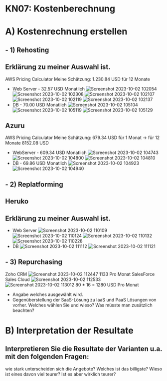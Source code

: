 # KN07: Kostenberechnung

# A) Kostenrechnung erstellen 

## - 1) Rehosting
 ## Erklärung zu meiner Auswahl ist.
AWS Pricing Calculator
Meine Schätzung: 1.230.84 USD für 12 Monate
- Web Server - 32.57 USD Monatlich
![Screenshot 2023-10-02 102054](https://github.com/xmin12/m346_Jasmin.jeya/assets/112725311/bbf2e062-0302-434e-8d50-eaf061ac0ed2)
![Screenshot 2023-10-02 102308](https://github.com/xmin12/m346_Jasmin.jeya/assets/112725311/0036d514-b6b6-4ac6-b17b-601c73cce9b7)
![Screenshot 2023-10-02 102107](https://github.com/xmin12/m346_Jasmin.jeya/assets/112725311/67c5acab-4cb6-418b-9d80-5a6c0eb119d7)
![Screenshot 2023-10-02 102119](https://github.com/xmin12/m346_Jasmin.jeya/assets/112725311/93a4ace2-3f27-417f-a51e-559aaa2d5faa)
![Screenshot 2023-10-02 102137](https://github.com/xmin12/m346_Jasmin.jeya/assets/112725311/513f8a86-95fa-48db-bed0-773462fc3e4b)
-  DB - 70.00 USD Monatlich
![Screenshot 2023-10-02 105104](https://github.com/xmin12/m346_Jasmin.jeya/assets/112725311/3fc7690c-03b9-424d-84bd-883df90f7954)
![Screenshot 2023-10-02 105119](https://github.com/xmin12/m346_Jasmin.jeya/assets/112725311/4f35b7d6-acff-49c7-aef3-74aecec64d4c)
![Screenshot 2023-10-02 105129](https://github.com/xmin12/m346_Jasmin.jeya/assets/112725311/0b8c2659-8c32-49b7-8133-bf48d576387d)

## Azuru
AWS Pricing Calculator
Meine Schätzung: 679.34 USD für 1 Monat -> für 12 Monate 8152.08 USD
- WebServer - 609.34 USD Monatlich
![Screenshot 2023-10-02 104743](https://github.com/xmin12/m346_Jasmin.jeya/assets/112725311/8bfd938b-d534-429f-826b-4a46330c808a)
![Screenshot 2023-10-02 104800](https://github.com/xmin12/m346_Jasmin.jeya/assets/112725311/249538c7-1dd6-4cd3-9c45-6d015981ed8d)
![Screenshot 2023-10-02 104810](https://github.com/xmin12/m346_Jasmin.jeya/assets/112725311/e990b88b-569b-485c-a966-6f28324d00bf)
- DB - 69.86 USD Monatlich
![Screenshot 2023-10-02 104923](https://github.com/xmin12/m346_Jasmin.jeya/assets/112725311/e0a2b308-256b-4377-93bc-cdaf798dff2e)
![Screenshot 2023-10-02 104940](https://github.com/xmin12/m346_Jasmin.jeya/assets/112725311/e1b68416-35c8-4319-b63e-96f94377d605)

## - 2) Replatforming
## Heruko
## Erklärung zu meiner Auswahl ist.
- Web Server
![Screenshot 2023-10-02 110109](https://github.com/xmin12/m346_Jasmin.jeya/assets/112725311/a7bd9235-9d2e-4379-a105-a8369040b5d8)
![Screenshot 2023-10-02 110124](https://github.com/xmin12/m346_Jasmin.jeya/assets/112725311/7af12034-08f5-413b-a420-746b9449c6d9)
![Screenshot 2023-10-02 110132](https://github.com/xmin12/m346_Jasmin.jeya/assets/112725311/a5316cb0-cb84-413e-b19d-05c644fc6b14)
![Screenshot 2023-10-02 110228](https://github.com/xmin12/m346_Jasmin.jeya/assets/112725311/861c2a10-35cd-486f-915e-93d689f5e085)
- DB
![Screenshot 2023-10-02 111112](https://github.com/xmin12/m346_Jasmin.jeya/assets/112725311/b3661bfe-5fe9-4355-a776-694547749b83)
![Screenshot 2023-10-02 111121](https://github.com/xmin12/m346_Jasmin.jeya/assets/112725311/8e82de07-d187-450c-ae69-fd0f42b96e54)

## - 3) Repurchasing

Zoho CRM 
![Screenshot 2023-10-02 112447](https://github.com/xmin12/m346_Jasmin.jeya/assets/112725311/2dc266dd-06ae-4df0-8222-97d5e418b2bb)
1133 Pro Monat 
SalesForce Sales Cloud
![Screenshot 2023-10-02 112533](https://github.com/xmin12/m346_Jasmin.jeya/assets/112725311/e9b3d01d-ebd3-4e42-8aca-36e3dea24104)
![Screenshot 2023-10-02 113012](https://github.com/xmin12/m346_Jasmin.jeya/assets/112725311/27d33001-0e6e-45c8-9b45-e95da26ddc9d)
80 * 16 = 1280 USD Pro Monat 

- Angabe welches ausgewählt wird.
- Gegenüberstellung der SaaS-Lösung zu IaaS und PaaS Lösungen von vorher. Welches wählen Sie und wieso? Was müsste man zusätzlich beachten?




# B) Interpretation der Resultate 

## Interpretieren Sie die Resultate der Varianten u.a. mit den folgenden Fragen: 
wie stark unterscheiden sich die Angebote? 
Welches ist das billigste?
Wieso ist eines davon viel teurer? 
Ist es aber wirklich teurer?





















